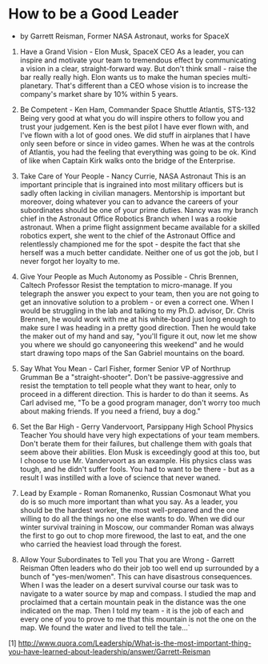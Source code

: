 How to be a Good Leader
=======================
- by Garrett Reisman, Former NASA Astronaut, works for SpaceX

1. Have a Grand Vision - Elon Musk, SpaceX CEO
As a leader, you can inspire and motivate your team to tremendous effect by communicating a vision in a clear, straight-forward way.  But don't think small - raise the bar really really high.  Elon wants us to make the human species multi-planetary.  That's different than a CEO whose vision is to increase the company's market share by 10% within 5 years.

2. Be Competent - Ken Ham, Commander Space Shuttle Atlantis, STS-132
Being very good at what you do will inspire others to follow you and trust your judgement.  Ken is the best pilot I have ever flown with, and I've flown with a lot of good ones.  We did stuff in airplanes that I have only seen before or since in video games.  When he was at the controls of Atlantis, you had the feeling that everything was going to be ok.  Kind of like when Captain Kirk walks onto the bridge of the Enterprise.

3. Take Care of Your People - Nancy Currie, NASA Astronaut
This is an important principle that is ingrained into most military officers but is sadly often lacking in civilian managers.  Mentorship is important but moreover, doing whatever you can to advance the careers of your subordinates should be one of your prime duties.  Nancy was my branch chief in the Astronaut Office Robotics Branch when I was a rookie astronaut.  When a prime flight assignment became available for a skilled robotics expert, she went to the chief of the Astronaut Office and relentlessly championed me for the spot - despite the fact that she herself was a much better candidate.  Neither one of us got the job, but I never forgot her loyalty to me.

4. Give Your People as Much Autonomy as Possible - Chris Brennen, Caltech Professor
Resist the temptation to micro-manage.  If you telegraph the answer you expect to your team, then you are not going to get an innovative solution to a problem - or even a correct one.  When I would be struggling in the lab and talking to my Ph.D. advisor, Dr. Chris Brennen, he would work with me at his white-board just long enough to make sure I was heading in a pretty good direction.  Then he would take the maker out of my hand and say, "you'll figure it out, now let me show you where we should go canyoneering this weekend" and he would start drawing topo maps of the San Gabriel mountains on the board.

5. Say What You Mean - Carl Fisher, former Senior VP of Northrup Grumman
Be a "straight-shooter".  Don't be passive-aggressive and resist the temptation to tell people what they want to hear, only to proceed in a different direction.  This is harder to do than it seems.  As Carl advised me, "To be a good program manager, don't worry too much about making friends.  If you need a friend, buy a dog."

6. Set the Bar High - Gerry Vandervoort, Parsippany High School Physics Teacher
You should have very high expectations of your team members.  Don't berate them for their failures, but challenge them with goals that seem above their abilities.  Elon Musk is exceedingly good at this too, but I choose to use Mr. Vandervoort as an example.  His physics class was tough, and he didn't suffer fools.  You had to want to be there - but as a result I was instilled with a love of science that never waned.

7.  Lead by Example - Roman Romanenko, Russian Cosmonaut
What you do is so much more important than what you say.  As a leader, you should be the hardest worker, the most well-prepared and the one willing to do all the things no one else wants to do.  When we did our winter survival training in Moscow, our commander Roman was always the first to go out to chop more firewood, the last to eat, and the one who carried the heaviest load through the forest. 

8. Allow Your Subordinates to Tell you That you are Wrong - Garrett Reisman
Often leaders who do their job too well end up surrounded by a bunch of "yes-men/women".  This can have disastrous consequences.  When I was the leader on a desert survival course our task was to navigate to a water source by map and compass.  I studied the map and proclaimed that a certain mountain peak in the distance was the one indicated on the map.  Then I told my team - it is the job of each and every one of you to prove to me that this mountain is not the one on the map.  We found the water and lived to tell the tale...`

[1] http://www.quora.com/Leadership/What-is-the-most-important-thing-you-have-learned-about-leadership/answer/Garrett-Reisman
